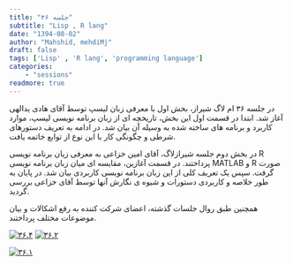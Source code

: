 ```yaml
---
title: "جلسه ۳۶"
subtitle: "Lisp , R lang"
date: "1394-08-02"
author: "Mahshid, mehdiMj"
draft: false
tags: ['Lisp' , 'R lang', 'programming language']
categories:
    - "sessions"
readmore: true
---
```

در جلسه ۳۶ ام لاگ شیراز، بخش اول با معرفی زبان لیسپ توسط آقای هادی یدالهی آغاز شد. ابتدا در قسمت اول این بخش، تاریخچه ای از زبان برنامه نویسی لیسپ، موارد کاربرد و برنامه های ساخته شده به وسیله آن بیان شد. در ادامه به تعریف دستورهای شرطی و چگونگی کار با این نوع از توابع خاتمه یافت.

در بخش دوم جلسه شیرازلاگ، آقای امین خزاعی به معرفی زیان برنامه نویسی R پرداختند. در قسمت آغازین، مقایسه ای میان زبان برنامه نویسی MATLAB و R صورت گرفت. سپس یک تعریف کلی از این زبان برنامه نویسی کاربردی بیان شد. در پایان به طور خلاصه و کاربردی دستورات و شیوه ی نگارش آنها توسط آقای خزاعی بررسی گردید.

همچنین طبق روال جلسات گذشته، اعضای شرکت کننده به رفع اشکالات و بیان موضوعات مختلف پرداختند.

<!-- FIXME missing files
مطالب مرتبط با ارائه ها : [R](https://shirazlug.ir/wp-content/uploads/2015/10/R.zip) و [introduction to LISP](https://shirazlug.ir/wp-content/uploads/2015/10/introduction_to_LISP.pdf)
-->

[![۳۶.۴](../../img/936611a8-fdbb-11e6-86dd-a088b4d860141488289275.503092.jpeg)](../../img/936611a8-fdbb-11e6-86dd-a088b4d860141488289275.503092.jpeg)
[![۳۶.۲](../../img/93661536-fdbb-11e6-86dd-a088b4d860141488289275.5031624.jpeg)](../../img/93661536-fdbb-11e6-86dd-a088b4d860141488289275.5031624.jpeg)

[![۳۶.۱](../../img/9366177a-fdbb-11e6-86dd-a088b4d860141488289275.5032177.jpeg)](../../img/9366177a-fdbb-11e6-86dd-a088b4d860141488289275.5032177.jpeg)

